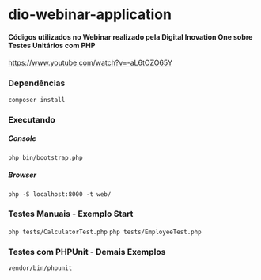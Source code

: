# dio-webinar-application

#### Códigos utilizados no Webinar realizado pela Digital Inovation One sobre Testes Unitários com PHP

https://www.youtube.com/watch?v=-aL6tOZO65Y

### Dependências

`composer install`

### Executando

##### Console
`php bin/bootstrap.php`

##### Browser
`php -S localhost:8000 -t web/`

### Testes Manuais - Exemplo Start

`php tests/CalculatorTest.php`
`php tests/EmployeeTest.php`

### Testes com PHPUnit - Demais Exemplos

`vendor/bin/phpunit`
